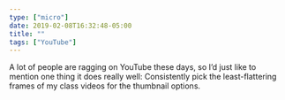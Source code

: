 ```yaml
---
type: ["micro"]
date: 2019-02-08T16:32:48-05:00
title: ""
tags: ["YouTube"]
---
```

A lot of people are ragging on YouTube these days, so I’d just like to mention one thing it does really well: Consistently pick the least-flattering frames of my class videos for the thumbnail options.
